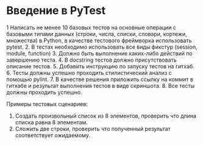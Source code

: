 # Введение в PyTest

1 Написать не менее 10 базовых тестов на основные операции с базовыми типами данных (строки, числа, списки, словари, кортежи, множества) в Python, в качестве тестового фреймворка использовать pytest. 
2. В тестах необходимо использовать все виды фикстур (session, module, function)
3. Должно быть выполнение каких-либо действий по завершению теста. 
4. В docstring тестов должно присутствовать описание тестов.
5. Добавить инструкцию по запуску тестов на гитхаб.
6. Тесты должны успешно проходить стилистический анализ с помощью pylint.
7. В качестве решения приложить ссылку на коммит в гитхабе и результат выполнения тестов в виде скриншота.
8. Все тесты должны проходить успешно.

Примеры тестовых сценариев:
1. Создать произвольный список из 8 элементов, проверить что длина списка равна 8 элементам.
2. Сложить две строки, проверить что полученный результат соответствует ожидаемому.
